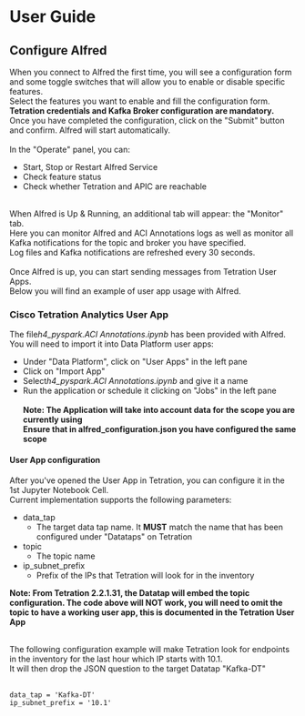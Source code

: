 # User Guide
## Configure Alfred

When you connect to Alfred the first time, you will see a configuration form and some toggle switches that will allow you to enable or disable specific features.<br>
Select the features you want to enable and fill the configuration form.<br>
<b>Tetration credentials and Kafka Broker configuration are mandatory.</b><br>
Once you have completed the configuration, click on the "Submit" button and confirm. Alfred will start automatically.<br>
<br>
In the "Operate" panel, you can:<br>
- Start, Stop or Restart Alfred Service<br>
- Check feature status<br>
- Check whether Tetration and APIC are reachable<br>
<br>
When Alfred is Up & Running, an additional tab will appear: the "Monitor" tab.<br>
Here you can monitor Alfred and ACI Annotations logs as well as monitor all Kafka notifications for the topic and broker you have specified.
<br>
Log files and Kafka notifications are refreshed every 30 seconds.<br>
<br>
Once Alfred is up, you can start sending messages from Tetration User Apps.<br>
Below you will find an example of user app usage with Alfred.

### Cisco Tetration Analytics User App
The file*h4_pyspark.ACI Annotations.ipynb* has been provided with Alfred.<br> 
You will need to import it into Data Platform user apps:<br>
- Under "Data Platform", click on "User Apps" in the left pane
- Click on "Import App"
- Select*h4_pyspark.ACI Annotations.ipynb* and give it a name
- Run the application or schedule it clicking on "Jobs" in the left pane<br><br>
**Note: The Application will take into account data for the scope you are currently using**<br>
**Ensure that in alfred_configuration.json you have configured the same scope**

#### User App configuration
After you've opened the User App in Tetration, you can configure it in the 1st Jupyter Notebook Cell.
<br>
Current implementation supports the following parameters:<br>
- data_tap
    - The target data tap name. It **MUST** match the name that has been configured under
    "Datataps" on Tetration
- topic
    - The topic name
- ip_subnet_prefix
    - Prefix of the IPs that Tetration will look for in the inventory

**Note: From Tetration 2.2.1.31, the Datatap will embed the topic configuration. The code 
above will NOT work, you will need to omit the topic to have a working user app, this is documented
in the Tetration User App** <br>
    
<br>
The following configuration example will make Tetration look for endpoints in the inventory for the last 
hour which IP starts with 10.1. <br>
It will then drop the JSON question to the target Datatap "Kafka-DT"<br><br>

```
data_tap = 'Kafka-DT'
ip_subnet_prefix = '10.1'
```
